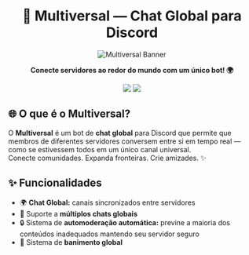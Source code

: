 <h1 align="center">🌌 Multiversal — Chat Global para Discord</h1>

<p align="center">
  <img src="https://cdn.discordapp.com/attachments/1333950545853022292/1359295372794531880/Multiversal_20250408_193311_0001.gif?ex=6831a0b7&is=68304f37&hm=6eccd9370aec87210a66b8e13661a18a577fc361eeca3ad28f8128a7dcac993c" alt="Multiversal Banner" />
</p>

<p align="center"><b>Conecte servidores ao redor do mundo com um único bot! 🌍</b></p>

<p align="center">
  <a href="https://discord.com/oauth2/authorize?client_id=1333951511343927326"><img src="https://img.shields.io/badge/%E2%9E%9C%20Adicionar%20o%20Bot-5865F2?style=for-the-badge&logo=discord&logoColor=white" /></a>
  <a href="https://discord.gg/qxKgWBmFAG"><img src="https://img.shields.io/badge/%F0%9F%9B%A0%EF%B8%8F%20Servidor%20de%20Suporte-1E1E2F?style=for-the-badge&logo=discord&logoColor=white" /></a>
</p>


## 🌐 O que é o Multiversal?

O **Multiversal** é um bot de **chat global** para Discord que permite que membros de diferentes servidores conversem entre si em tempo real — como se estivessem todos em um único canal universal.  
Conecte comunidades. Expanda fronteiras. Crie amizades. ✨

## ✨ Funcionalidades

- 🌍 **Chat Global:** canais sincronizados entre servidores
- 💬 Suporte a **múltiplos chats globais**
- 🔒 Sistema de **automoderação automática:** previne a maioria dos conteúdos inadequados mantendo seu servidor seguro
- 🚫 Sistema de **banimento global**
